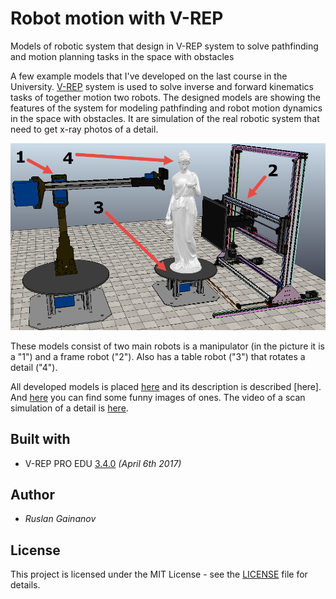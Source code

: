 # Robot motion with V-REP

Models of robotic system that design in V-REP system to solve pathfinding and motion planning tasks in the space with obstacles

A few example models that I've developed on the last course in the University. [V-REP][vrep] system is used to solve inverse and forward kinematics tasks of together motion two robots. The designed models are showing the features of the system for modeling pathfinding and robot motion dynamics in the space with obstacles. It are simulation of the real robotic system that need to get x-ray photos of a detail.

![The scheme of the modeling system](images/full-model.png)

These models consist of two main robots is a manipulator (in the picture it is a "1") and a frame robot ("2"). Also has a table robot ("3") that rotates a detail ("4").

All developed models is placed [here](v-rep%20models/) and its description is described [here].
And [here](images/) you can find some funny images of ones. The video of a scan simulation of a detail is [here](https://youtu.be/yxw9i_CwjF0).

## Built with
  - V-REP PRO EDU [3.4.0](http://www.coppeliarobotics.com/helpFiles/en/versionInfo.htm#3.4.0) _(April 6th 2017)_

## Author
  - _Ruslan Gainanov_

## License

This project is licensed under the MIT License - see the [LICENSE](LICENSE) file for details.


[vrep]: http://www.v-rep.eu/